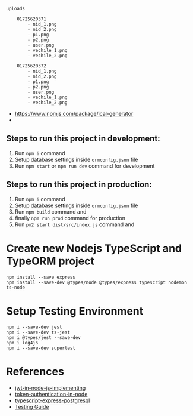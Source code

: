 ```
uploads

    01725620371
        - nid_1.png
        - nid_2.png
        - p1.png
        - p2.png
        - user.png
        - vechile_1.png
        - vechile_2.png
       
    01725620372
        - nid_1.png
        - nid_2.png
        - p1.png
        - p2.png
        - user.png
        - vechile_1.png
        - vechile_2.png

```

- https://www.npmjs.com/package/ical-generator
- 

## Steps to run this project in development:

1. Run `npm i` command
2. Setup database settings inside `ormconfig.json` file
3. Run `npm start` or `npm run dev` command for development


## Steps to run this project in production: 
1. Run `npm i` command
2. Setup database settings inside `ormconfig.json` file
3. Run `npm build` command and
4. finally `npm run prod` command for production
5. Run `pm2 start dist/src/index.js` command and



# Create new Nodejs TypeScript and TypeORM project

```
npm install --save express 
npm install --save-dev @types/node @types/express typescript nodemon ts-node
```

# Setup Testing Environment

    
    npm i --save-dev jest
    npm i --save-dev ts-jest
    npm i @types/jest --save-dev
    npm i log4js
    npm i --save-dev supertest



# References
- [jwt-in-node-js-implementing](https://kettan007.medium.com/json-web-token-jwt-in-node-js-implementing-using-refresh-token-90e24e046cf8)
- [token-authentication-in-node](https://developer.okta.com/blog/2019/02/14/modern-token-authentication-in-node-with-express)
- [typescript-express-postgresql](https://www.velotio.com/engineering-blog/set-up-production-ready-rest-nodejs-api-server-using-typescript-express-postgresql)
- [Testing Guide](https://javascript.plainenglish.io/beginners-guide-to-testing-jest-with-node-typescript-1f46a1b87dad)